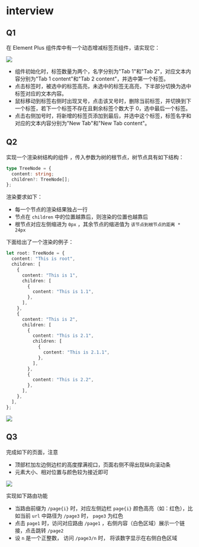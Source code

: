 # interview

## Q1

在 Element Plus 组件库中有一个动态增减标签页组件，请实现它：

![](https://usercontent.showmebug.com/uploads/question_attachments/teams/114970/XijJr6I9V6.png)

- 组件初始化时，标签数量为两个，名字分别为"Tab 1"和"Tab 2"，对应文本内容分别为"Tab 1 content"和"Tab 2 content"，并选中第一个标签。
- 点击标签时，被选中的标签高亮，未选中的标签无高亮，下半部分切换为选中标签对应的文本内容。
- 鼠标移动到标签右侧时出现叉号，点击该叉号时，删除当前标签，并切换到下一个标签，若下一个标签不存在且剩余标签个数大于 0，选中最后一个标签。
- 点击右侧加号时，将新增的标签页添加到最后，并选中这个标签，标签名字和对应的文本内容分别为"New Tab"和"New Tab content"。

## Q2

实现一个渲染树结构的组件 <Tree :root="root"/> ，传入参数为树的根节点，树节点具有如下结构：

```typescript
type TreeNode = {
  content: string;
  children?: TreeNode[];
};
```

渲染要求如下：

- 每一个节点的渲染结果独占一行
- 节点在 `children` 中的位置越靠后，则渲染的位置也越靠后
- 根节点对应左侧缩进为 `0px` ，其余节点的缩进值为 `该节点到根节点的距离 * 24px`

下面给出了一个渲染的例子：

```typescript
let root: TreeNode = {
  content: "This is root",
  children: [
    {
      content: "This is 1",
      children: [
        {
          content: "This is 1.1",
        },
      ],
    },
    {
      content: "This is 2",
      children: [
        {
          content: "This is 2.1",
          children: [
            {
              content: "This is 2.1.1",
            },
          ],
        },
        {
          content: "This is 2.2",
        },
      ],
    },
  ],
};
```

![](https://usercontent.showmebug.com/uploads/question_attachments/teams/114970/RGwOqpjVNz.png)

## Q3

完成如下的页面，注意

- 顶部栏加左边侧边栏的高度撑满视口，页面右侧不得出现纵向滚动条
- 元素大小、相对位置与颜色较为接近即可

![](https://usercontent.showmebug.com/uploads/question_attachments/teams/114970/SfjHZAwESc.png)

实现如下路由功能

- 当路由前缀为 `/page{i}` 时，对应左侧边栏 `page{i}` 颜色高亮（如：红色），比如当前 `url` 中路径为 `/page3` 时， `page3` 为红色
- 点击 `page1` 时，访问对应路由 `/page1` ，右侧内容（白色区域）展示一个链接，点击跳转 `/page2`
- 设 `n` 是一个正整数， 访问 `/page3/n` 时， 将该数字显示在右侧白色区域
